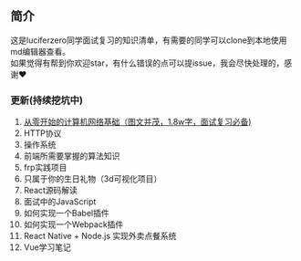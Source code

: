 ## 简介
  这是luciferzero同学面试复习的知识清单，有需要的同学可以clone到本地使用md编辑器查看。  
  如果觉得有帮到你欢迎star，有什么错误的点可以提issue，我会尽快处理的，感谢❤

### 更新(持续挖坑中)
1. [从零开始的计算机网络基础（图文并茂，1.8w字，面试复习必备)](https://juejin.im/post/5ea3c7036fb9a03c8122da2b)
2. HTTP协议
3. 操作系统
4. 前端所需要掌握的算法知识
5. frp实践项目
6. 只属于你的生日礼物（3d可视化项目）
7. React源码解读
8. 面试中的JavaScript
9. 如何实现一个Babel插件
10. 如何实现一个Webpack插件
11. React Native + Node.js 实现外卖点餐系统
12. Vue学习笔记


